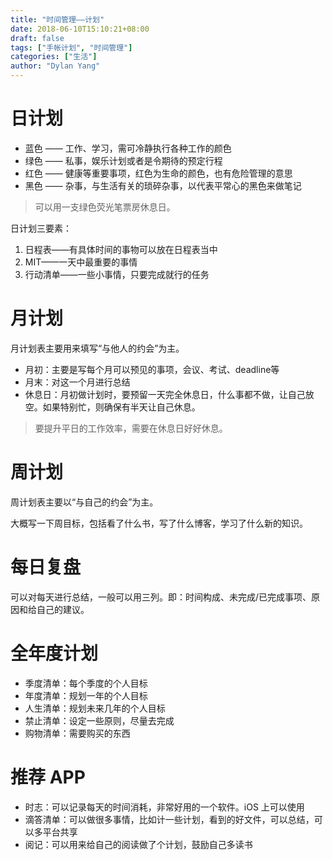 ```yaml
---
title: "时间管理——计划"
date: 2018-06-10T15:10:21+08:00
draft: false
tags: ["手帐计划", "时间管理"]
categories: ["生活"]
author: "Dylan Yang"
---
```


# 日计划

- 蓝色 —— 工作、学习，需可冷静执行各种工作的颜色
- 绿色 —— 私事，娱乐计划或者是令期待的预定行程
- 红色 —— 健康等重要事项，红色为生命的颜色，也有危险管理的意思
- 黑色 —— 杂事，与生活有关的琐碎杂事，以代表平常心的黑色来做笔记

> 可以用一支绿色荧光笔票房休息日。

<!--more-->

日计划三要素：

1. 日程表——有具体时间的事物可以放在日程表当中
2. MIT——一天中最重要的事情
3. 行动清单——一些小事情，只要完成就行的任务

# 月计划

月计划表主要用来填写“与他人的约会”为主。

- 月初：主要是写每个月可以预见的事项，会议、考试、deadline等
- 月末：对这一个月进行总结
- 休息日：月初做计划时，要预留一天完全休息日，什么事都不做，让自己放空。如果特别忙，则确保有半天让自己休息。

> 要提升平日的工作效率，需要在休息日好好休息。

# 周计划

周计划表主要以“与自己的约会”为主。

大概写一下周目标，包括看了什么书，写了什么博客，学习了什么新的知识。

# 每日复盘

可以对每天进行总结，一般可以用三列。即：时间构成、未完成/已完成事项、原因和给自己的建议。

# 全年度计划

- 季度清单：每个季度的个人目标
- 年度清单：规划一年的个人目标
- 人生清单：规划未来几年的个人目标
- 禁止清单：设定一些原则，尽量去完成
- 购物清单：需要购买的东西

# 推荐 APP

- 时志：可以记录每天的时间消耗，非常好用的一个软件。iOS 上可以使用
- 滴答清单：可以做很多事情，比如计一些计划，看到的好文件，可以总结，可以多平台共享
- 阅记：可以用来给自己的阅读做了个计划，鼓励自己多读书